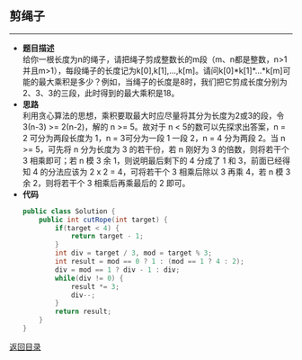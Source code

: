 ## **剪绳子**
--------------
* **题目描述**  
给你一根长度为n的绳子，请把绳子剪成整数长的m段（m、n都是整数，n>1并且m>1），每段绳子的长度记为k[0],k[1],...,k[m]。请问k[0]\*k[1]\*...\*k[m]可能的最大乘积是多少？例如，当绳子的长度是8时，我们把它剪成长度分别为2、3、3的三段，此时得到的最大乘积是18。
* **思路**  
利用贪心算法的思想，乘积要取最大时应尽量将其分为长度为2或3的段，令 3(n-3) >= 2(n-2)，解的 n >= 5。故对于 n < 5的数可以先探求出答案，n = 2 可分为两段长度为 1，n = 3可分为一段 1 一段 2，n = 4 分为两段 2。当 n >= 5，可先将 n 分为长度为 3 的若干份，若 n 刚好为 3 的倍数，则将若干个 3 相乘即可；若 n 模 3 余 1，则说明最后剩下的 4 分成了 1 和 3，前面已经得知 4 的分法应该为 2 x 2 = 4，可将若干个 3 相乘后除以 3 再乘 4，若 n 模 3 余 2，则将若干个 3 相乘后再乘最后的 2 即可。
* **代码**  
    ``` java
    public class Solution {
        public int cutRope(int target) {
            if(target < 4) {
                return target - 1;
            }
            int div = target / 3, mod = target % 3;
            int result = mod == 0 ? 1 : (mod == 1 ? 4 : 2);
            div = mod == 1 ? div - 1 : div;
            while(div != 0) {
                result *= 3;
                div--;
            }
            return result;
        }
    }
    ```

[返回目录](https://maxwell-l.github.io/WriteSomething/something/swordoffer)